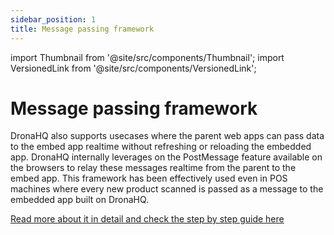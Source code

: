 ```yaml
---
sidebar_position: 1
title: Message passing framework
---
```


import Thumbnail from '@site/src/components/Thumbnail';
import VersionedLink from '@site/src/components/VersionedLink';

# Message passing framework

DronaHQ also supports usecases where the parent web apps can pass data to the embed app realtime without refreshing or reloading the embedded app. DronaHQ internally leverages on the PostMessage feature available on the browsers to relay these messages realtime from the parent to the embed app. This framework has been effectively used even in POS machines where every new product scanned is passed as a message to the embedded app built on DronaHQ.

[Read more about it in detail and check the step by step guide here](../../public_and_embed_sharing_options/#real-time-message-passing-framework)